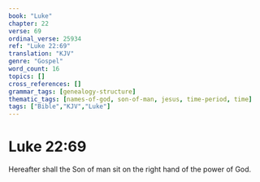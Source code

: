 ```yaml
---
book: "Luke"
chapter: 22
verse: 69
ordinal_verse: 25934
ref: "Luke 22:69"
translation: "KJV"
genre: "Gospel"
word_count: 16
topics: []
cross_references: []
grammar_tags: [genealogy-structure]
thematic_tags: [names-of-god, son-of-man, jesus, time-period, time]
tags: ["Bible","KJV","Luke"]
---
```


# Luke 22:69

Hereafter shall the Son of man sit on the right hand of the power of God.
